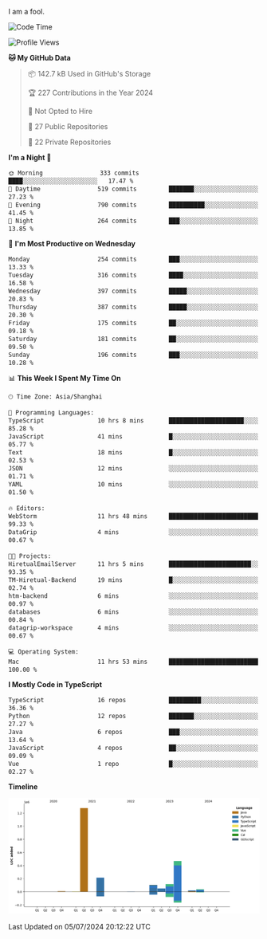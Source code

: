 I am a fool.

<!--START_SECTION:waka-->
![Code Time](http://img.shields.io/badge/Code%20Time-1%2C535%20hrs%2030%20mins-blue)

![Profile Views](http://img.shields.io/badge/Profile%20Views-0-blue)

**🐱 My GitHub Data** 

> 📦 142.7 kB Used in GitHub's Storage 
 > 
> 🏆 227 Contributions in the Year 2024
 > 
> 🚫 Not Opted to Hire
 > 
> 📜 27 Public Repositories 
 > 
> 🔑 22 Private Repositories 
 > 
**I'm a Night 🦉** 

```text
🌞 Morning                333 commits         ████░░░░░░░░░░░░░░░░░░░░░   17.47 % 
🌆 Daytime                519 commits         ███████░░░░░░░░░░░░░░░░░░   27.23 % 
🌃 Evening                790 commits         ██████████░░░░░░░░░░░░░░░   41.45 % 
🌙 Night                  264 commits         ███░░░░░░░░░░░░░░░░░░░░░░   13.85 % 
```
📅 **I'm Most Productive on Wednesday** 

```text
Monday                   254 commits         ███░░░░░░░░░░░░░░░░░░░░░░   13.33 % 
Tuesday                  316 commits         ████░░░░░░░░░░░░░░░░░░░░░   16.58 % 
Wednesday                397 commits         █████░░░░░░░░░░░░░░░░░░░░   20.83 % 
Thursday                 387 commits         █████░░░░░░░░░░░░░░░░░░░░   20.30 % 
Friday                   175 commits         ██░░░░░░░░░░░░░░░░░░░░░░░   09.18 % 
Saturday                 181 commits         ██░░░░░░░░░░░░░░░░░░░░░░░   09.50 % 
Sunday                   196 commits         ███░░░░░░░░░░░░░░░░░░░░░░   10.28 % 
```


📊 **This Week I Spent My Time On** 

```text
🕑︎ Time Zone: Asia/Shanghai

💬 Programming Languages: 
TypeScript               10 hrs 8 mins       █████████████████████░░░░   85.28 % 
JavaScript               41 mins             █░░░░░░░░░░░░░░░░░░░░░░░░   05.77 % 
Text                     18 mins             █░░░░░░░░░░░░░░░░░░░░░░░░   02.53 % 
JSON                     12 mins             ░░░░░░░░░░░░░░░░░░░░░░░░░   01.71 % 
YAML                     10 mins             ░░░░░░░░░░░░░░░░░░░░░░░░░   01.50 % 

🔥 Editors: 
WebStorm                 11 hrs 48 mins      █████████████████████████   99.33 % 
DataGrip                 4 mins              ░░░░░░░░░░░░░░░░░░░░░░░░░   00.67 % 

🐱‍💻 Projects: 
HiretualEmailServer      11 hrs 5 mins       ███████████████████████░░   93.35 % 
TM-Hiretual-Backend      19 mins             █░░░░░░░░░░░░░░░░░░░░░░░░   02.74 % 
htm-backend              6 mins              ░░░░░░░░░░░░░░░░░░░░░░░░░   00.97 % 
databases                6 mins              ░░░░░░░░░░░░░░░░░░░░░░░░░   00.84 % 
datagrip-workspace       4 mins              ░░░░░░░░░░░░░░░░░░░░░░░░░   00.67 % 

💻 Operating System: 
Mac                      11 hrs 53 mins      █████████████████████████   100.00 % 
```

**I Mostly Code in TypeScript** 

```text
TypeScript               16 repos            █████████░░░░░░░░░░░░░░░░   36.36 % 
Python                   12 repos            ███████░░░░░░░░░░░░░░░░░░   27.27 % 
Java                     6 repos             ███░░░░░░░░░░░░░░░░░░░░░░   13.64 % 
JavaScript               4 repos             ██░░░░░░░░░░░░░░░░░░░░░░░   09.09 % 
Vue                      1 repo              █░░░░░░░░░░░░░░░░░░░░░░░░   02.27 % 
```



**Timeline**

![Lines of Code chart](https://raw.githubusercontent.com/VeejaLiu/VeejaLiu/master/assets/bar_graph.png)


 Last Updated on 05/07/2024 20:12:22 UTC
<!--END_SECTION:waka-->
